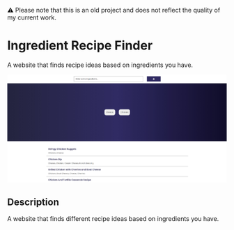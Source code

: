 ⚠️ Please note that this is an old project and does not reflect the quality of my current work.

# Ingredient Recipe Finder

A website that finds recipe ideas based on ingredients you have.

![Ingredient Recipe Finder](ingredient-recipe-finder.jpg)

## Description

A website that finds different recipe ideas based on ingredients you have.
